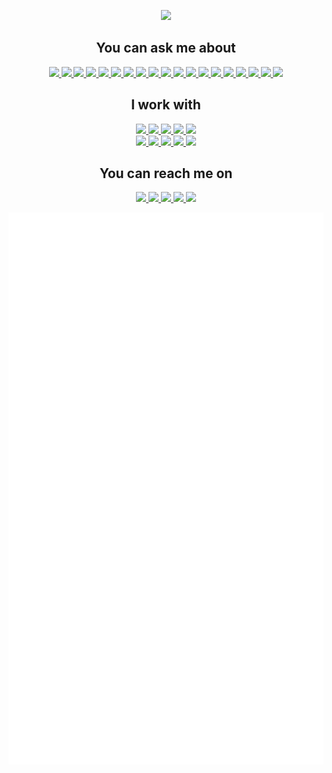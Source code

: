 <p align="center" width="100%">
    <img width="33%" src="https://sdk.bitmoji.com/render/panel/365addfd-bab6-49e7-8bb6-358100afa25e-4e70556e-5a48-4843-bf0d-19555ccbf86a-v1.png?transparent=1&palette=1">
</p>

<h2 align="center">You can ask me about</h2>
<p align="center">
  <a href="https://html.com/">
    <img src="https://img.shields.io/badge/HTML-E34F26?style=for-the-badge&logo=HTML5&logoColor=white">
  </a>
  <a href="https://www.w3schools.com/css/">
    <img src="https://img.shields.io/badge/CSS-1572B6?style=for-the-badge&logo=CSS3&logoColor=white">
  </a>
  <a href="https://www.javascript.com/">
    <img src="https://img.shields.io/badge/JavaScript-323330?style=for-the-badge&logo=javascript&logoColor=F7DF1E">
  </a>
  <a href="https://www.typescriptlang.org/">
    <img src="https://img.shields.io/badge/typescript-3178C6?&style=for-the-badge&logo=typescript&logoColor=white">
  </a>
  <a href="https://www.mongodb.com/">
    <img src="https://img.shields.io/badge/mongodb-47A248?&style=for-the-badge&logo=mongodb&logoColor=white">
  </a>
  <a href="https://expressjs.com/">
    <img src="https://img.shields.io/badge/express.js-000000?&style=for-the-badge&logo=Express&logoColor=white">
  </a>
  <a href="https://reactjs.org/">
    <img src="https://img.shields.io/badge/react-61DAFB?&style=for-the-badge&logo=react&logoColor=121212">
  </a>
  <a href="https://nodejs.org/en/">
    <img src="https://img.shields.io/badge/NODE.JS-339933?style=for-the-badge&logo=Node.js&logoColor=white">
  </a>
  <a href="https://www.mysql.com/">
    <img src="https://img.shields.io/badge/mysql-4479A1?&style=for-the-badge&logo=mysql&logoColor=white">
  </a>
  <a href="https://www.json.org/json-en.html">
    <img src="https://img.shields.io/badge/JSON-000000?style=for-the-badge&logo=JSON&logoColor=white">
  </a>
  <a href="https://webpack.js.org/">
    <img src="https://img.shields.io/badge/Webpack-8DD6F9?style=for-the-badge&logo=webpack&logoColor=121212">
  </a>
  <a href="https://sass-lang.com/">
    <img src="https://img.shields.io/badge/SASS-CC6699?style=for-the-badge&logo=sass&logoColor=white">
  </a>
  <a href="https://tailwindcss.com/">
    <img src="https://img.shields.io/badge/tailwindcss-06B6D4?style=for-the-badge&logo=tailwindcss&logoColor=white">
  </a>
  <a href="https://cloud.google.com/">
    <img src="https://img.shields.io/badge/google%20cloud-4285F4?style=for-the-badge&logo=googlecloud&logoColor=white">
  </a>
  <a href="https://www.framer.com/motion/">
    <img src="https://img.shields.io/badge/framer%20motion-0055FF?style=for-the-badge&logo=framer&logoColor=white">
  </a>
  <a href="https://mui.com/">
    <img src="https://img.shields.io/badge/material%20ui-0081CB?style=for-the-badge&logo=materialui&logoColor=white">
  </a>
  <a href="https://www.gatsbyjs.com/">
    <img src="https://img.shields.io/badge/gatsby-663399?style=for-the-badge&logo=gatsby&logoColor=white">
  </a>
  <a href="https://www.netlify.com/">
    <img src="https://img.shields.io/badge/netlify-00C7B7?style=for-the-badge&logo=netlify&logoColor=white">
  </a>
  <a href="https://wordpress.org/">
    <img src="https://img.shields.io/badge/wordpress-21759B?style=for-the-badge&logo=wordpress&logoColor=white">
  </a>
</p>
<h2 align="center">I work with</h2>
<p align="center">
  <a href="https://www.apple.com/nl/macos/">
    <img src="https://img.shields.io/badge/osx-000000?&style=for-the-badge&logo=apple&logoColor=white">
  </a>
  <a href="https://code.visualstudio.com/">
    <img src="https://img.shields.io/badge/VS%20Code-007ACC?&style=for-the-badge&logo=visual-studio-code&logoColor=white">
  </a>
  <a href="https://iterm2.com/">
    <img src="https://img.shields.io/badge/iterm2-000000?&style=for-the-badge&logo=iterm2&logoColor=white">
  </a>
  <a href="https://www.figma.com/">
    <img src="https://img.shields.io/badge/Figma-F24E1E?&style=for-the-badge&logo=figma&logoColor=white">
  </a>
  <a href="https://www.sketch.com/">
    <img src="https://img.shields.io/badge/Sketch-F7B500?&style=for-the-badge&logo=sketch&logoColor=121212">
  </a>
  <br>
  <a href="https://brave.com/">
    <img src="https://img.shields.io/badge/brave-FB542B?&style=for-the-badge&logo=brave&logoColor=white">
  </a>
  <a href="https://www.mozilla.org/nl/firefox/new/">
    <img src="https://img.shields.io/badge/firefox-FF7139?&style=for-the-badge&logo=firefoxbrowser&logoColor=white">
  </a>
  <a href="https://git-scm.com/">
    <img src="https://img.shields.io/badge/git-F05032?&style=for-the-badge&logo=git&logoColor=white">
  </a>
  <a href="https://www.sourcetreeapp.com/">
    <img src="https://img.shields.io/badge/sourcetree-0052CC?&style=for-the-badge&logo=sourcetree&logoColor=white">
  </a>
  <a href="https://www.atlassian.com/software/jira">
    <img src="https://img.shields.io/badge/jira-0052CC?&style=for-the-badge&logo=jirasoftware&logoColor=white">
  </a>
</p>

<h2 align="center">You can reach me on</h2>
<p align="center">
  <a href="https://rano.dev">
    <img src="https://img.shields.io/badge/my%20website-171717?&style=for-the-badge&logoColor=white">
  </a>
  <a href="https://twitter.com/ranohardjo">
    <img src="https://img.shields.io/badge/twitter-1DA1F2?&style=for-the-badge&logo=twitter&logoColor=white">
  </a>
  <a href="https://github.com/rhardjo">
    <img src="https://img.shields.io/badge/github-181717?&style=for-the-badge&logo=github&logoColor=white">
  </a>
  <a href="https://gitlab.com/rhardjo">
    <img src="https://img.shields.io/badge/gitlab-FCA121?&style=for-the-badge&logo=gitlab&logoColor=white">
  </a>
  <a href="https://www.linkedin.com/in/rhardjo/">
    <img src="https://img.shields.io/badge/linkedin-0A66C2?&style=for-the-badge&logo=linkedin&logoColor=white">
  </a>
</p>


<p align="center">
  <a href="https://github.com/lowlighter/metrics">
    <img src="./github-metrics.svg">
  </a>
</p> 

<!--
**rhardjo/rhardjo** is a ✨ _special_ ✨ repository because its `README.md` (this file) appears on your GitHub profile.

Here are some ideas to get you started:

- 🔭 I’m currently working on ...
- 🌱 I’m currently learning ...
- 👯 I’m looking to collaborate on ...
- 🤔 I’m looking for help with ...
- 💬 Ask me about ...
- 📫 How to reach me: ...
- 😄 Pronouns: ...
- ⚡ Fun fact: ...
-->
